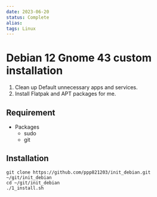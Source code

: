 ```yaml
---
date: 2023-06-20
status: Complete 
alias: 
tags: Linux
---
```


# Debian 12 Gnome 43 custom installation

1. Clean up Default unnecessary apps and services.
2. Install Flatpak and APT packages for me.

## Requirement
- Packages
    - sudo 
    - git
        
## Installation
```
git clone https://github.com/ppp821203/init_debian.git ~/git/init_debian
cd ~/git/init_debian
./1_install.sh
```